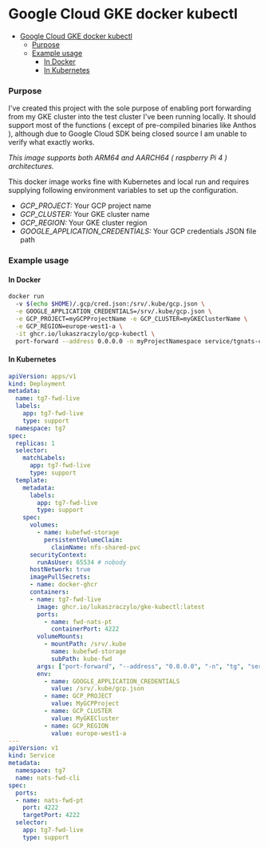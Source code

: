# Google Cloud GKE docker kubectl

- [Google Cloud GKE docker kubectl](#google-cloud-gke-docker-kubectl)
    - [Purpose](#purpose)
    - [Example usage](#example-usage)
      - [In Docker](#in-docker)
      - [In Kubernetes](#in-kubernetes)

### Purpose

I've created this project with the sole purpose of enabling port forwarding from my GKE cluster into the
test cluster I've been running locally. It should support most of the functions ( except of pre-compiled binaries like Anthos ),
although due to Google Cloud SDK being closed source I am unable to verify what exactly works.

*This image supports both ARM64 and AARCH64 ( raspberry Pi 4 ) architectures.*

This docker image works fine with Kubernetes and local run and requires supplying following environment variables to set up the configuration.

* *GCP_PROJECT:* Your GCP project name
* *GCP_CLUSTER:* Your GKE cluster name
* *GCP_REGION:* Your GKE cluster region
* *GOOGLE_APPLICATION_CREDENTIALS:* Your GCP credentials JSON file path

### Example usage

#### In Docker

```bash
docker run
  -v $(echo $HOME)/.gcp/cred.json:/srv/.kube/gcp.json \
  -e GOOGLE_APPLICATION_CREDENTIALS=/srv/.kube/gcp.json \
  -e GCP_PROJECT=myGCPProjectName -e GCP_CLUSTER=myGKEClusterName \
  -e GCP_REGION=europe-west1-a \
  -it ghcr.io/lukaszraczylo/gcp-kubectl \
  port-forward --address 0.0.0.0 -n myProjectNamespace service/tgnats-client 4222:4222
```

#### In Kubernetes

```yaml
apiVersion: apps/v1
kind: Deployment
metadata:
  name: tg7-fwd-live
  labels:
    app: tg7-fwd-live
    type: support
  namespace: tg7
spec:
  replicas: 1
  selector:
    matchLabels:
      app: tg7-fwd-live
      type: support
  template:
    metadata:
      labels:
        app: tg7-fwd-live
        type: support
    spec:
      volumes:
        - name: kubefwd-storage
          persistentVolumeClaim:
            claimName: nfs-shared-pvc
      securityContext:
        runAsUser: 65534 # nobody
      hostNetwork: true
      imagePullSecrets:
      - name: docker-ghcr
      containers:
      - name: tg7-fwd-live
        image: ghcr.io/lukaszraczylo/gke-kubectl:latest
        ports:
          - name: fwd-nats-pt
            containerPort: 4222
        volumeMounts:
          - mountPath: /srv/.kube
            name: kubefwd-storage
            subPath: kube-fwd
        args: ["port-forward", "--address", "0.0.0.0", "-n", "tg", "service/tgnats-client", "4222:4222"]
        env:
          - name: GOOGLE_APPLICATION_CREDENTIALS
            value: /srv/.kube/gcp.json
          - name: GCP_PROJECT
            value: MyGCPProject
          - name: GCP_CLUSTER
            value: MyGKECluster
          - name: GCP_REGION
            value: europe-west1-a
---
apiVersion: v1
kind: Service
metadata:
  namespace: tg7
  name: nats-fwd-cli
spec:
  ports:
  - name: nats-fwd-pt
    port: 4222
    targetPort: 4222
  selector:
    app: tg7-fwd-live
    type: support
```